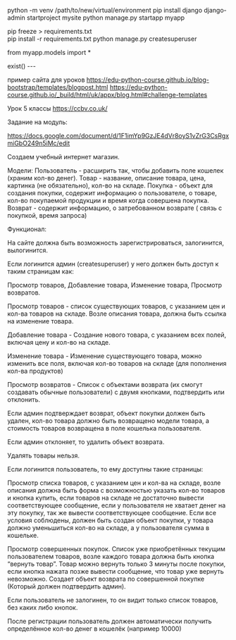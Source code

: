 python -m venv /path/to/new/virtual/environment
pip install django
django-admin startproject mysite
python manage.py startapp myapp

pip freeze > requirements.txt  
pip install -r requirements.txt
python manage.py createsuperuser

from myapp.models import *

exist() --- 

пример сайта для уроков
https://edu-python-course.github.io/blog-bootstrap/templates/blogpost.html
https://edu-python-course.github.io/_build/html/uk/appx/blog.html#challenge-templates

Урок 5
классы https://ccbv.co.uk/

Задание на модуль:

https://docs.google.com/document/d/1F1imYp9GzJE4dVr8oyS1vZrG3CsRgxmiGbO249n5iMc/edit

Создаем учебный интернет магазин.

Модели:
Пользователь - расширить так, чтобы добавить поле кошелек (храним кол-во денег).
Товар - название, описание товара, цена, картинка (не обязательно), кол-во на складе.
Покупка - объект для создания покупки, содержит информацию о пользователе, о товаре, кол-во покупаемой продукции и время
когда совершена покупка.
Возврат - содержит информацию, о затребованном возврате ( связь с покупкой, время запроса)

Функционал:

На сайте должна быть возможность зарегистрироваться, залогинится, вылогинится.

Если логинится админ (createsuperuser) у него должен быть доступ к таким страницам как:

Просмотр товаров, Добавление товара, Изменение товара, Просмотр возвратов.

Просмотр товаров - список существующих товаров, с указанием цен и кол-ва товаров на складе. Возле описания товара,
должна быть ссылка на изменение товара.

Добавление товара - Создание нового товара, с указанием всех полей, включая цену и кол-во на складе.

Изменение товара - Изменение существующего товара, можно изменить все поля, включая кол-во товаров на складе (для
пополнения кол-ва продуктов)

Просмотр возвратов - Список с объектами возврата (их смогут создавать обычные пользователи) с двумя кнопками,
подтвердить или отклонить.

Если админ подтверждает возврат, объект покупки должен быть удален, кол-во товара должно быть возвращено модели товара,
а стоимость товаров возвращена в поле кошелька пользователя.

Если админ отклоняет, то удалить объект возврата.

Удалять товары нельзя.

Если логинится пользователь, то ему доступны такие страницы:

Просмотр списка товаров, с указанием цен и кол-ва на складе, возле описания должна быть форма с возможностью указать
кол-во товаров и кнопка купить, если товаров на складе не достаточно вывести соответствующее сообщение, если у
пользователя не хватает денег на эту покупку, так же вывести соответствующее сообщение. Если все условия соблюдены,
должен быть создан объект покупки, у товара должно уменьшиться кол-во на складе, а у пользователя сумма в кошельке.

Просмотр совершенных покупок. Список уже приобретённых текущим пользователем товаров, возле каждого товара должна быть
кнопка “вернуть товар”. Товар можно вернуть только 3 минуты после покупки, если кнопка нажата позже вывести сообщение,
что товар уже вернуть невозможно. Создает объект возврата по совершенной покупке (Который должен подтвердить админ).

Если пользователь не залогинен, то он видит только список товаров, без каких либо кнопок.

После регистрации пользователь должен автоматически получить определённое кол-во денег в кошелёк (например 10000)
